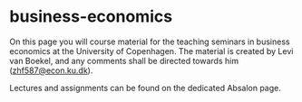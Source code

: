 # business-economics
On this page you will course material for the teaching seminars in business economics at the University of Copenhagen. The material is created by Levi van Boekel, and any comments shall be directed towards him (zhf587@econ.ku.dk).

Lectures and assignments can be found on the dedicated Absalon page. 
